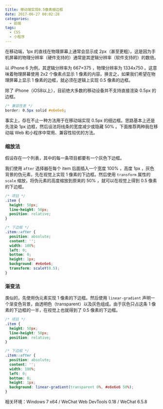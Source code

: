 ```yaml
---
title: 移动端实现0.5像素细边框
date: 2017-06-27 00:02:28
categories:
  - 前端
tags:
  - CSS
  - 小程序
---
```


在移动端，1px 的直线在物理屏幕上通常会显示成 2px（甚至更粗）。这是因为手机屏幕的物理分辨率（硬件支持的）通常是其逻辑分辨率（软件支持的）的数倍。

<!-- more -->

以 iPhone 6 为例，其逻辑分辨率为 667×375 ，物理分辨率为 1334x750 。这意味着物理屏幕使用 2x2 个像素点显示 1 像素的内容。换言之，如果我们希望在物理屏幕上显示 1 像素的边框，就必须在逻辑上实现 0.5 像素的边框。

除了 iPhone（iOS8以上），目前绝大多数的移动设备并不支持直接渲染 0.5px 的边框。

``` css
/* 兼容性差 */
border: 0.5px solid #e6e6e6;
```

事实上，存在不止一种方法用于在移动端实现 0.5px 的细边框。思路基本上还是先渲染 1px 边框，然后设法将线条的宽度减少或隐藏 50% 。下面推荐两种我在移动端 Web 和小程序中常用、兼容性较优的方法。

### 缩放法

假设存在一个列表，其中的每一条项目都要有一个灰色下边框。

我们使用 `after` 选择器在每个 item 后面插入一个宽度 100% ，高度 1px ，灰色背景的伪元素，先在视觉上实现 1 像素的下边框。然后使用 `transform` 属性的 `scale` 缩放，将伪元素的高度缩放到原来的 50% ，就可以在视觉上得到 0.5 像素的下边框。

``` css
/* 项目 */
.item {
  height: 50px;
  line-height: 50px;
  position: relative;
}

/* 下边框 */
.item::after {
  position: absolute;
  content: '';
  width: 100%;
  left: 0;
  bottom: 0;
  height: 1px;
  background: #e6e6e6;
  transform: scaleY(0.5);
}
```

### 渐变法

类似的，先使用伪元素实现 1 像素的下边框。然后使用 `linear-gradient` 声明一个渐变色背景，由透明色（transparent）以及灰色组成。由于灰色只占这条 1 像素的下边框的一半，在视觉上也就得到了 0.5 像素的下边框。

``` css
/* 项目 */
.item {
  height: 50px;
  line-height: 50px;
  position: relative;
}

/* 下边框 */
.item::after {
  position: absolute;
  content: '';
  width: 100%;
  left: 0;
  bottom: 0;
  height: 1px;
  background: linear-gradient(transparent 0%, #e6e6e6 50%);
}
```

相关环境：Windows 7 x64 / WeChat Web DevTools 0.18 / WeChat 6.5.8
